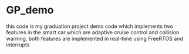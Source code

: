 # GP_demo
this code is my graduation project demo code which implements two features in the smart car which are adaptive cruise control and collision warning, both features are implemented in real-time using FreeRTOS and interrupts
